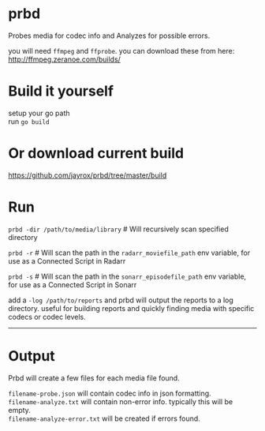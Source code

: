 # prbd
Probes media for codec info and Analyzes for possible errors.

you will need `ffmpeg` and `ffprobe`. you can download these from here: http://ffmpeg.zeranoe.com/builds/  

# Build it yourself
setup your go path  
run `go build`

# Or download current build
https://github.com/jayrox/prbd/tree/master/build 

# Run
`prbd -dir /path/to/media/library` # Will recursively scan specified directory

`prbd -r` # Will scan the path in the `radarr_moviefile_path` env variable, for use as a Connected Script in Radarr

`prbd -s` # Will scan the path in the `sonarr_episodefile_path` env variable, for use as a Connected Script in Sonarr

add a `-log /path/to/reports` and prbd will output the reports to a log directory. useful for building reports and quickly finding media with specific codecs or codec levels.

----
# Output
Prbd will create a few files for each media file found.

`filename-probe.json` will contain codec info in json formatting.  
`filename-analyze.txt` will contain non-error info. typically this will be empty.  
`filename-analyze-error.txt` will be created if errors found.
